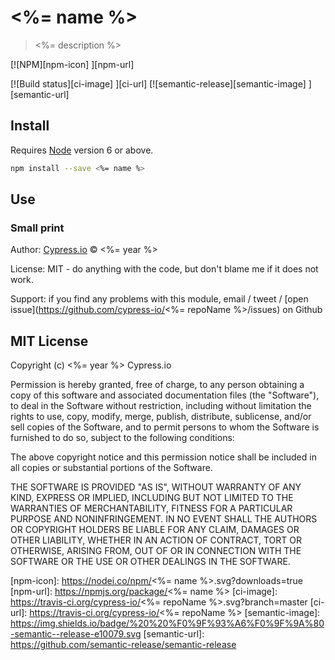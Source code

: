 # <%= name %>

> <%= description %>

[![NPM][npm-icon] ][npm-url]

[![Build status][ci-image] ][ci-url]
[![semantic-release][semantic-image] ][semantic-url]

## Install

Requires [Node](https://nodejs.org/en/) version 6 or above.

```sh
npm install --save <%= name %>
```

## Use

### Small print

Author: [Cypress.io](https://www.cypress.io) &copy; <%= year %>

License: MIT - do anything with the code, but don't blame me if it does not work.

Support: if you find any problems with this module, email / tweet /
[open issue](https://github.com/cypress-io/<%= repoName %>/issues) on Github

## MIT License

Copyright (c) <%= year %> Cypress.io

Permission is hereby granted, free of charge, to any person
obtaining a copy of this software and associated documentation
files (the "Software"), to deal in the Software without
restriction, including without limitation the rights to use,
copy, modify, merge, publish, distribute, sublicense, and/or sell
copies of the Software, and to permit persons to whom the
Software is furnished to do so, subject to the following
conditions:

The above copyright notice and this permission notice shall be
included in all copies or substantial portions of the Software.

THE SOFTWARE IS PROVIDED "AS IS", WITHOUT WARRANTY OF ANY KIND,
EXPRESS OR IMPLIED, INCLUDING BUT NOT LIMITED TO THE WARRANTIES
OF MERCHANTABILITY, FITNESS FOR A PARTICULAR PURPOSE AND
NONINFRINGEMENT. IN NO EVENT SHALL THE AUTHORS OR COPYRIGHT
HOLDERS BE LIABLE FOR ANY CLAIM, DAMAGES OR OTHER LIABILITY,
WHETHER IN AN ACTION OF CONTRACT, TORT OR OTHERWISE, ARISING
FROM, OUT OF OR IN CONNECTION WITH THE SOFTWARE OR THE USE OR
OTHER DEALINGS IN THE SOFTWARE.

[npm-icon]: https://nodei.co/npm/<%= name %>.svg?downloads=true
[npm-url]: https://npmjs.org/package/<%= name %>
[ci-image]: https://travis-ci.org/cypress-io/<%= repoName %>.svg?branch=master
[ci-url]: https://travis-ci.org/cypress-io/<%= repoName %>
[semantic-image]: https://img.shields.io/badge/%20%20%F0%9F%93%A6%F0%9F%9A%80-semantic--release-e10079.svg
[semantic-url]: https://github.com/semantic-release/semantic-release
